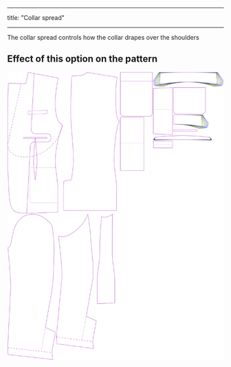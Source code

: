 - - -
title: "Collar spread"
- - -

The collar spread controls how the collar drapes over the shoulders

## Effect of this option on the pattern

![This image shows the effect of this option by superimposing several variants that have a different value for this option](jaeger_collarspread_sample.svg "Effect of this option on the pattern")
